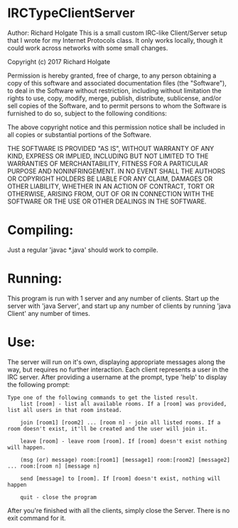 # IRCTypeClientServer
Author: Richard Holgate
This is a small custom IRC-like Client/Server setup that I wrote for my Internet Protocols class. 
It only works locally, though it could work across networks with some small changes.

Copyright (c) 2017 Richard Holgate

Permission is hereby granted, free of charge, to any person obtaining a copy
of this software and associated documentation files (the "Software"), to deal
in the Software without restriction, including without limitation the rights
to use, copy, modify, merge, publish, distribute, sublicense, and/or sell
copies of the Software, and to permit persons to whom the Software is
furnished to do so, subject to the following conditions:

The above copyright notice and this permission notice shall be included in all
copies or substantial portions of the Software.

THE SOFTWARE IS PROVIDED "AS IS", WITHOUT WARRANTY OF ANY KIND, EXPRESS OR
IMPLIED, INCLUDING BUT NOT LIMITED TO THE WARRANTIES OF MERCHANTABILITY,
FITNESS FOR A PARTICULAR PURPOSE AND NONINFRINGEMENT. IN NO EVENT SHALL THE
AUTHORS OR COPYRIGHT HOLDERS BE LIABLE FOR ANY CLAIM, DAMAGES OR OTHER
LIABILITY, WHETHER IN AN ACTION OF CONTRACT, TORT OR OTHERWISE, ARISING FROM,
OUT OF OR IN CONNECTION WITH THE SOFTWARE OR THE USE OR OTHER DEALINGS IN THE
SOFTWARE.

# Compiling:
Just a regular 'javac *.java' should work to compile.

# Running:
This program is run with 1 server and any number of clients. 
Start up the server with 'java Server', and start up any number of clients by running 'java Client' any number of times.

# Use:
The server will run on it's own, displaying appropriate messages along the way, but requires no further interaction.
Each client represents a user in the IRC server. After providing a username at the prompt, type 'help' to display the following prompt:

    Type one of the following commands to get the listed result.
        list [room] - list all available rooms. If a [room] was provided, list all users in that room instead.
          
        join [room1] [room2] ... [room n] - join all listed rooms. If a room doesn't exist, it'll be created and the user will join it.
          
        leave [room] - leave room [room]. If [room] doesn't exist nothing will happen.
          
        (msg (or) message) room:[room1] [message1] room:[room2] [message2] ... room:[room n] [message n]
          
        send [message] to [room]. If [room] doesn't exist, nothing will happen
                
        quit - close the program
        
        
After you're finished with all the clients, simply close the Server. There is no exit command for it.
